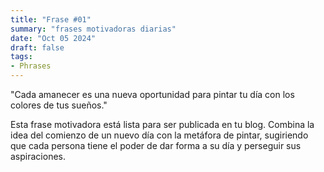 ```yaml
---
title: "Frase #01"
summary: "frases motivadoras diarias"
date: "Oct 05 2024"
draft: false
tags:
- Phrases
---
```


"Cada amanecer es una nueva oportunidad para pintar tu día con los colores de tus sueños."

Esta frase motivadora está lista para ser publicada en tu blog. Combina la idea del comienzo de un nuevo día con la metáfora de pintar, sugiriendo que cada persona tiene el poder de dar forma a su día y perseguir sus aspiraciones.
